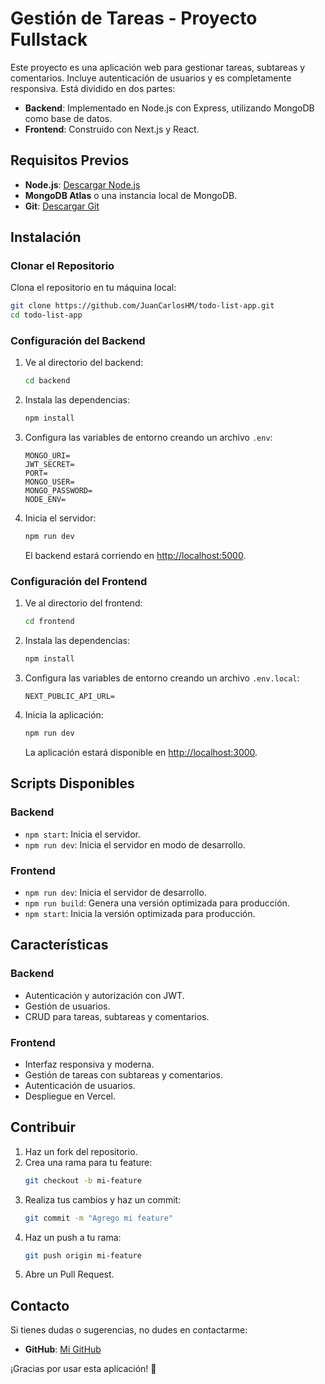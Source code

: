 # Gestión de Tareas - Proyecto Fullstack

Este proyecto es una aplicación web para gestionar tareas, subtareas y comentarios. Incluye autenticación de usuarios y es completamente responsiva. Está dividido en dos partes:

- **Backend**: Implementado en Node.js con Express, utilizando MongoDB como base de datos.
- **Frontend**: Construido con Next.js y React.

## Requisitos Previos

- **Node.js**: [Descargar Node.js](https://nodejs.org/)
- **MongoDB Atlas** o una instancia local de MongoDB.
- **Git**: [Descargar Git](https://git-scm.com/)

## Instalación

### Clonar el Repositorio
Clona el repositorio en tu máquina local:
```bash
git clone https://github.com/JuanCarlosHM/todo-list-app.git
cd todo-list-app
```

### Configuración del Backend

1. Ve al directorio del backend:
   ```bash
   cd backend
   ```

2. Instala las dependencias:
   ```bash
   npm install
   ```

3. Configura las variables de entorno creando un archivo `.env`:
   ```env
   MONGO_URI=
   JWT_SECRET=
   PORT=
   MONGO_USER=
   MONGO_PASSWORD=
   NODE_ENV=
   ```

4. Inicia el servidor:
   ```bash
   npm run dev
   ```

   El backend estará corriendo en [http://localhost:5000](http://localhost:5000).

### Configuración del Frontend

1. Ve al directorio del frontend:
   ```bash
   cd frontend
   ```

2. Instala las dependencias:
   ```bash
   npm install
   ```

3. Configura las variables de entorno creando un archivo `.env.local`:
   ```env
   NEXT_PUBLIC_API_URL=
   ```

4. Inicia la aplicación:
   ```bash
   npm run dev
   ```

   La aplicación estará disponible en [http://localhost:3000](http://localhost:3000).

## Scripts Disponibles

### Backend
- `npm start`: Inicia el servidor.
- `npm run dev`: Inicia el servidor en modo de desarrollo.

### Frontend
- `npm run dev`: Inicia el servidor de desarrollo.
- `npm run build`: Genera una versión optimizada para producción.
- `npm start`: Inicia la versión optimizada para producción.

## Características

### Backend
- Autenticación y autorización con JWT.
- Gestión de usuarios.
- CRUD para tareas, subtareas y comentarios.

### Frontend
- Interfaz responsiva y moderna.
- Gestión de tareas con subtareas y comentarios.
- Autenticación de usuarios.
- Despliegue en Vercel.

## Contribuir

1. Haz un fork del repositorio.
2. Crea una rama para tu feature:
   ```bash
   git checkout -b mi-feature
   ```
3. Realiza tus cambios y haz un commit:
   ```bash
   git commit -m "Agrego mi feature"
   ```
4. Haz un push a tu rama:
   ```bash
   git push origin mi-feature
   ```
5. Abre un Pull Request.

## Contacto

Si tienes dudas o sugerencias, no dudes en contactarme:

- **GitHub**: [Mi GitHub](https://github.com/JuanCarlosHM)

¡Gracias por usar esta aplicación! 🚀
